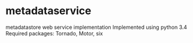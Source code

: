 # metadataservice
metadatastore web service implementation
Implemented using python 3.4
Required packages: Tornado, Motor, six
